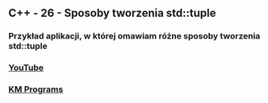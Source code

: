## C++ - 26 - Sposoby tworzenia std::tuple

### Przykład aplikacji, w której omawiam różne sposoby tworzenia std::tuple

### [YouTube](https://youtu.be/vWbPeweohHA)
### [KM Programs](https://km-programs.pl/)